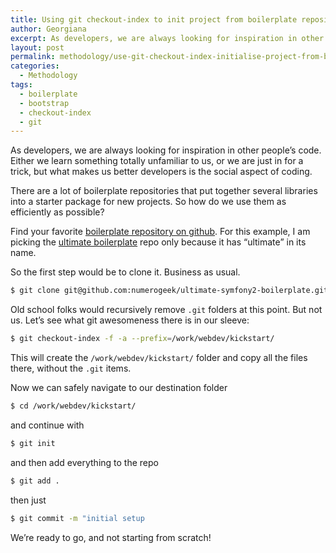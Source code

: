 ```yaml
---
title: Using git checkout-index to init project from boilerplate repository
author: Georgiana
excerpt: As developers, we are always looking for inspiration in other people’s code. Either we learn something totally unfamiliar to us, or we are just in for a trick, but what makes us better developers is the social aspect of coding. How do we start a project from a boilerplate repository using just git commands?
layout: post
permalink: methodology/use-git-checkout-index-initialise-project-from-boilerplate-repository/
categories:
  - Methodology
tags:
  - boilerplate
  - bootstrap
  - checkout-index
  - git
---
```

As developers, we are always looking for inspiration in other people&#8217;s code. Either we learn something totally unfamiliar to us, or we are just in for a trick, but what makes us better developers is the social aspect of coding.

There are a lot of boilerplate repositories that put together several libraries into a starter package for new projects. So how do we use them as efficiently as possible?

Find your favorite [boilerplate repository on github][1]. For this example, I am picking the [ultimate boilerplate][2] repo only because it has &#8220;ultimate&#8221; in its name.

So the first step would be to clone it. Business as usual.

```bash
$ git clone git@github.com:numerogeek/ultimate-symfony2-boilerplate.git
```

Old school folks would recursively remove `.git` folders at this point. But not us. Let&#8217;s see what git awesomeness there is in our sleeve:

```bash
$ git checkout-index -f -a --prefix=/work/webdev/kickstart/
```

This will create the `/work/webdev/kickstart/` folder and copy all the files there, without the `.git` items.

Now we can safely navigate to our destination folder

```bash
$ cd /work/webdev/kickstart/
```

and continue with

```bash
$ git init
```

and then add everything to the repo

```bash
$ git add .
```

then just

```bash
$ git commit -m "initial setup
```

We&#8217;re ready to go, and not starting from scratch!

 [1]: https://github.com/search?utf8=%E2%9C%93&q=boilerplate
 [2]: https://github.com/numerogeek/ultimate-symfony2-boilerplate
